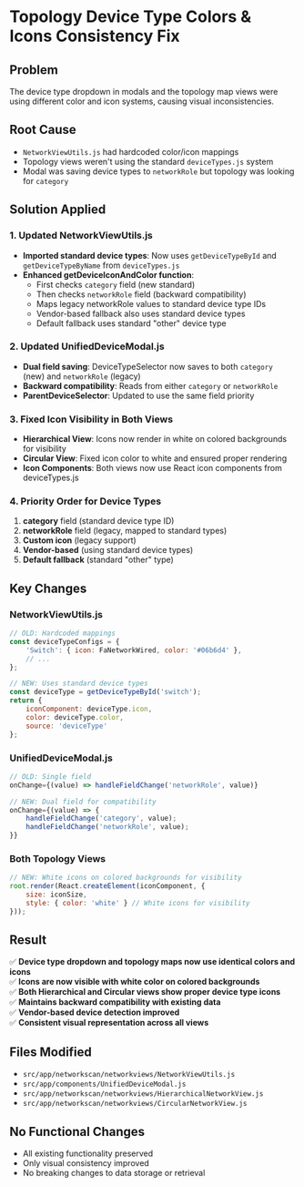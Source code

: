 # Topology Device Type Colors & Icons Consistency Fix

## Problem
The device type dropdown in modals and the topology map views were using different color and icon systems, causing visual inconsistencies.

## Root Cause
- `NetworkViewUtils.js` had hardcoded color/icon mappings
- Topology views weren't using the standard `deviceTypes.js` system
- Modal was saving device types to `networkRole` but topology was looking for `category`

## Solution Applied

### 1. Updated NetworkViewUtils.js
- **Imported standard device types**: Now uses `getDeviceTypeById` and `getDeviceTypeByName` from `deviceTypes.js`
- **Enhanced getDeviceIconAndColor function**: 
  - First checks `category` field (new standard)
  - Then checks `networkRole` field (backward compatibility)
  - Maps legacy networkRole values to standard device type IDs
  - Vendor-based fallback also uses standard device types
  - Default fallback uses standard "other" device type

### 2. Updated UnifiedDeviceModal.js
- **Dual field saving**: DeviceTypeSelector now saves to both `category` (new) and `networkRole` (legacy)
- **Backward compatibility**: Reads from either `category` or `networkRole`
- **ParentDeviceSelector**: Updated to use the same field priority

### 3. Fixed Icon Visibility in Both Views
- **Hierarchical View**: Icons now render in white on colored backgrounds for visibility
- **Circular View**: Fixed icon color to white and ensured proper rendering
- **Icon Components**: Both views now use React icon components from deviceTypes.js

### 4. Priority Order for Device Types
1. **category** field (standard device type ID)
2. **networkRole** field (legacy, mapped to standard types)
3. **Custom icon** (legacy support)
4. **Vendor-based** (using standard device types)
5. **Default fallback** (standard "other" type)

## Key Changes

### NetworkViewUtils.js
```javascript
// OLD: Hardcoded mappings
const deviceTypeConfigs = {
    'Switch': { icon: FaNetworkWired, color: '#06b6d4' },
    // ...
};

// NEW: Uses standard device types
const deviceType = getDeviceTypeById('switch');
return {
    iconComponent: deviceType.icon,
    color: deviceType.color,
    source: 'deviceType'
};
```

### UnifiedDeviceModal.js
```javascript
// OLD: Single field
onChange={(value) => handleFieldChange('networkRole', value)}

// NEW: Dual field for compatibility
onChange={(value) => {
    handleFieldChange('category', value);
    handleFieldChange('networkRole', value);
}}
```

### Both Topology Views
```javascript
// NEW: White icons on colored backgrounds for visibility
root.render(React.createElement(iconComponent, { 
    size: iconSize,
    style: { color: 'white' } // White icons for visibility
}));
```

## Result
✅ **Device type dropdown and topology maps now use identical colors and icons**  
✅ **Icons are now visible with white color on colored backgrounds**  
✅ **Both Hierarchical and Circular views show proper device type icons**  
✅ **Maintains backward compatibility with existing data**  
✅ **Vendor-based device detection improved**  
✅ **Consistent visual representation across all views**

## Files Modified
- `src/app/networkscan/networkviews/NetworkViewUtils.js`
- `src/app/components/UnifiedDeviceModal.js`
- `src/app/networkscan/networkviews/HierarchicalNetworkView.js`
- `src/app/networkscan/networkviews/CircularNetworkView.js`

## No Functional Changes
- All existing functionality preserved
- Only visual consistency improved
- No breaking changes to data storage or retrieval
